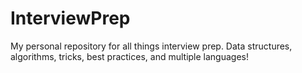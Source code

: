 # InterviewPrep
My personal repository for all things interview prep. Data structures, algorithms, tricks, best practices, and multiple languages!
